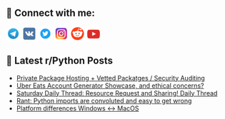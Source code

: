 ## 🔎 Connect with me:
[<img src="https://github.com/bullbesh/bullbesh/blob/main/images/Telegram.png" width="32" height="32" />](https://t.me/bullbesh)
[<img src="https://github.com/bullbesh/bullbesh/blob/main/images/VK.png" width="32" height="32" />](https://vk.com/bullbesh)
[<img src="https://github.com/bullbesh/bullbesh/blob/main/images/Twitter.png" width="32" height="32" />](https://twitter.com/bullbesh1)
[<img src="https://github.com/bullbesh/bullbesh/blob/main/images/Instagram.png" width="32" height="32" />](https://www.instagram.com/bullbesh)
[<img src="https://github.com/bullbesh/bullbesh/blob/main/images/Reddit.png" width="32" height="32" />](https://www.reddit.com/user/bullbesh)
[<img src="https://github.com/bullbesh/bullbesh/blob/main/images/YouTube.png" width="32" height="32" />](https://www.youtube.com/channel/UCtfjRs6uzgq5mfm8S06WTcg)

## 📕 Latest r/Python Posts
<!-- BLOG-POST-LIST:START -->
- [Private Package Hosting + Vetted Packatges / Security Auditing](https://www.reddit.com/r/Python/comments/1o9ldg2/private_package_hosting_vetted_packatges_security/)
- [Uber Eats Account Generator Showcase, and ethical concerns?](https://www.reddit.com/r/Python/comments/1o9i7p0/uber_eats_account_generator_showcase_and_ethical/)
- [Saturday Daily Thread: Resource Request and Sharing! Daily Thread](https://www.reddit.com/r/Python/comments/1o9h81g/saturday_daily_thread_resource_request_and/)
- [Rant: Python imports are convoluted and easy to get wrong](https://www.reddit.com/r/Python/comments/1o9gyxa/rant_python_imports_are_convoluted_and_easy_to/)
- [Platform differences Windows &lt;-&gt; MacOS](https://www.reddit.com/r/Python/comments/1o9frjw/platform_differences_windows_macos/)
<!-- BLOG-POST-LIST:END -->
